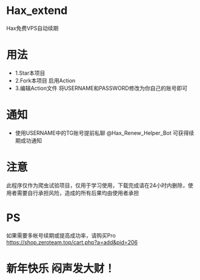 # Hax_extend
Hax免费VPS自动续期

# 用法
- 1.Star本项目
- 2.Fork本项目 启用Action
- 3.编辑Action文件 将USERNAME和PASSWORD修改为你自己的账号即可

# 通知
- 使用USERNAME中的TG账号提前私聊 @Hax_Renew_Helper_Bot 可获得续期成功通知

# 注意
此程序仅作为爬虫试验项目，仅用于学习使用，下载完成请在24小时内删除，使用者需要自行承担风险，造成的所有后果均由使用者承担

# PS
如果需要多帐号续期或提高成功率，请购买Pro
https://shop.zeroteam.top/cart.php?a=add&pid=206

# 新年快乐 闷声发大财！
